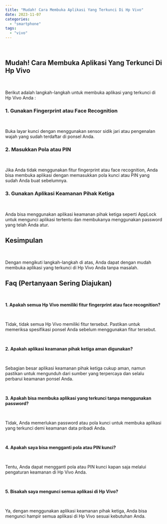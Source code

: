 ```yaml
---
title: "Mudah! Cara Membuka Aplikasi Yang Terkunci Di Hp Vivo"
date: 2023-11-07
categories: 
  - "smartphone"
tags: 
  - "vivo"
---
```


 

## Mudah! Cara Membuka Aplikasi Yang Terkunci Di Hp Vivo

 

Berikut adalah langkah-langkah untuk membuka aplikasi yang terkunci di Hp Vivo Anda :

### 1\. Gunakan Fingerprint atau Face Recognition

 

Buka layar kunci dengan menggunakan sensor sidik jari atau pengenalan wajah yang sudah terdaftar di ponsel Anda.

### 2\. Masukkan Pola atau PIN

 

Jika Anda tidak menggunakan fitur fingerprint atau face recognition, Anda bisa membuka aplikasi dengan memasukkan pola kunci atau PIN yang sudah Anda buat sebelumnya.

### 3\. Gunakan Aplikasi Keamanan Pihak Ketiga

 

Anda bisa menggunakan aplikasi keamanan pihak ketiga seperti AppLock untuk mengunci aplikasi tertentu dan membukanya menggunakan password yang telah Anda atur.

## Kesimpulan

 

Dengan mengikuti langkah-langkah di atas, Anda dapat dengan mudah membuka aplikasi yang terkunci di Hp Vivo Anda tanpa masalah.

## Faq (Pertanyaan Sering Diajukan)

 

**1\. Apakah semua Hp Vivo memiliki fitur fingerprint atau face recognition?**

 

Tidak, tidak semua Hp Vivo memiliki fitur tersebut. Pastikan untuk memeriksa spesifikasi ponsel Anda sebelum menggunakan fitur tersebut.

 

**2\. Apakah aplikasi keamanan pihak ketiga aman digunakan?**

 

Sebagian besar aplikasi keamanan pihak ketiga cukup aman, namun pastikan untuk mengunduh dari sumber yang terpercaya dan selalu perbarui keamanan ponsel Anda.

 

**3\. Apakah bisa membuka aplikasi yang terkunci tanpa menggunakan password?**

 

Tidak, Anda memerlukan password atau pola kunci untuk membuka aplikasi yang terkunci demi keamanan data pribadi Anda.

 

**4\. Apakah saya bisa mengganti pola atau PIN kunci?**

 

Tentu, Anda dapat mengganti pola atau PIN kunci kapan saja melalui pengaturan keamanan di Hp Vivo Anda.

 

**5\. Bisakah saya mengunci semua aplikasi di Hp Vivo?**

 

Ya, dengan menggunakan aplikasi keamanan pihak ketiga, Anda bisa mengunci hampir semua aplikasi di Hp Vivo sesuai kebutuhan Anda.
